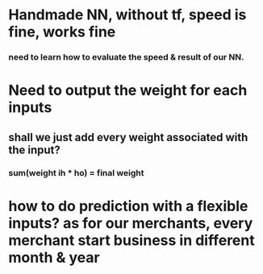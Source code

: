 # Handmade NN, without tf, speed is fine, works fine
### need to learn how to evaluate the speed & result of our NN.

# Need to output the weight for each inputs
## shall we just add every weight associated with the input? 
### sum(weight ih * ho) = final weight

# how to do prediction with a flexible inputs? as for our merchants, every merchant start business in different month & year
